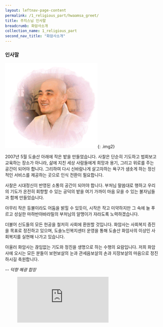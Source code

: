 ```yaml
---
layout: leftnav-page-content
permalink: /1_religious_part/hwaamsa_greet/
title: 주지스님 인사말
breadcrumb: 화암사소개
collection_name: 1_religious_part
second_nav_title: "화암사소개"
---
```


### **인사말**

![](/images/religious_part/dosolnoin_sub.jpg){: .img2}

<!-- ![](http://images.weserv.nl/?url={{site.url}}{{site.baseurl}}/images/religious_part/dosolnoin_sub.gif&w=1.5&h=1.5&output=jpg&q=80&t=circle) -->

<!-- <a href="{{ file.path | relative_url }}" title="{{ filename }}"><img src="//images.weserv.nl/?url={{site.url}}{{site.baseurl}}/images/religious_part/dosolnoin_sub.gif&w=1.5&h=1.5&output=jpg&q=80&t=circle" alt="{{ filename }}" /></a> -->

2007년 5월 도솔산 아래에 작은 밭을 만들었습니다. 사찰은 단순히 기도하고 법회보고 교육하는 장소가 아니라, 삶에 지친 세상 사람들에게 희망과 용기, 그리고 위로를 주는 공간이 되어야 합니다.  그리하여 다시 신바람나게 살고자하는 욕구가 샘솟게 하는 정신적인 서비스를 제공하는 곳으로 인식 전환이 필요합니다. 

사찰은 시대정신이 반영된 소통의 공간이 되어야 합니다. 부처님 말씀대로 행하고 우리의 기도가 온전히 회향할 수 있는 공덕의 밭을 여기 가까이 마음 모을 수 있는 불자님들과 함께 만들었습니다. 

아무리 작은 등불이라도 어둠을 밝힐 수 있듯이, 시작은 작고 미약하지만 그 속에 늘 푸르고 성실한 마하반야바라밀의 부처님의 알맹이가 자라도록 노력하겠습니다. 

더불어 신도들의 모든 헌공을 철저히 사회에 환원할 것입니다. 화암사는 사회복지 증진을 목표로 정진하고 있으며, 도솔노인복지센터 운영을 통해 도솔산 화암사의 이상인 사회복지를 실현해 나가고 있습니다. 

아울러 화암사는 끊임없는 기도와 정진을 생명으로 하는 수행의 요람입니다. 저희 화암사에 오시는 모든 분들이 보현보살의 눈과 관세음보살의 손과 지장보살의 마음으로 정진하시길 축원합니다. 

*-- 덕향 혜광 합장*

<figure class="bp-youtube">
  <iframe src="https://www.youtube.com/embed/czEKeXx5Nsw" frameborder="0" allowfullscreen="true"> </iframe>
</figure>

<!-- video_container -->
<!-- 
<div class="bp-youtube">
  <iframe width="560" height="315" src="https://www.youtube.com/embed/czEKeXx5Nsw" frameborder="0" allow="accelerometer; autoplay; clipboard-write; encrypted-media; gyroscope; picture-in-picture" allowfullscreen></iframe>
</div> -->

